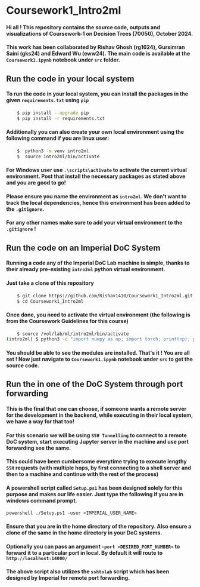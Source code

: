 # Coursework1_Intro2ml

#### Hi all ! This repository contains the source code, outputs and visualizations of Coursework-1 on Decision Trees (70050), October 2024. 
#### This work has been collaborated by Rishav Ghosh (rg1624), Gursimran Saini (gks24) and Edward Wu (eww24). The main code is available at the `Coursework1.ipynb` notebook under `src` folder.

##  Run the code in your local system 
#### To run the code in your local system, you can install the packages in the given `requirements.txt` using `pip`
```bash
    $ pip install --upgrade pip
    $ pip install -r requirements.txt
```

####  Additionally you can also create your own local environment using the following command if you are linux user:
``` bash
    $  python3 -m venv intro2ml
    $  source intro2ml/bin/activate
```
#### For Windows user use `.\scripts\activate` to activate the current virtual environment. Post that install the necessary packages as stated above and you are good to go!
#### Please ensure you name the environment as `intro2ml`. We don't want to track the local dependencies, hence this environment has been added to the `.gitignore`. 
#### For any other names make sure to add your virtual environment to the `.gitignore` !

## Run the code on an Imperial DoC System
#### Running a code any of the Imperial DoC Lab machine is simple, thanks to their already pre-existing `intro2ml` python virtual environment.
#### Just take a clone of this repository 
```bash
    $ git clone https://github.com/Rishav1410/Coursework1_Intro2ml.git
    $ cd Coursework1_Intro2ml
```
#### Once done, you need to activate the virtual environment (the following is from the Coursework Guidelines for this course)
```bash
    $ source /vol/lab/ml/intro2ml/bin/activate
(intro2ml) $ python3 -c "import numpy as np; import torch; print(np); print(torch)"
```
#### You should be able to see the modules are installed. That's it ! You are all set ! Now just navigate to `Coursework1.ipynb` notebook under `src` to get the source code.

## Run the in one of the DoC System through port forwarding
#### This is the final that one can choose, if someone wants a remote server for the development in the backend, while executing in their local system, we have a way for that too!
#### For this scenario we will be using `SSH Tunnelling` to connect to a remote DoC system, start executing Jupyter server in the machine and use port forwarding see the same.
#### This could have been cumbersome everytime trying to execute lengthy `SSH` requests (with multiple hops, by first connecting to a shell server and then to a machine and continue with the rest of the process)
#### A powershell script called `Setup.ps1` has been designed solely for this purpose and makes our life easier. Just type the following if you are in windows command prompt.
``` powershell ./Setup.ps1 -user <IMPERIAL_USER_NAME> ``` 

#### Ensure that you are in the home directory of the repository. Also ensure a clone of the same in the home directory in your DoC systems. 
#### Optionally you can pass an argument `-port <DESIRED_PORT_NUMBER>` to forward it to a particular port in local. By default it will route to `http://localhost:14000/`
#### The above script also utilizes the `sshtolab` script which has been designed by Imperial for remote port forwarding.  
